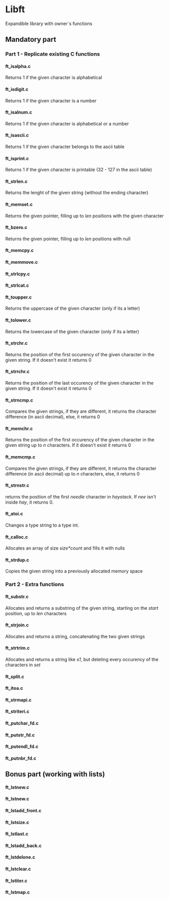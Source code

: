 # Libft
Expandible library with owner`s functions
## Mandatory part
### Part 1 - Replicate existing C functions
#### ft_isalpha.c
Returns 1 if the given character is alphabetical
#### ft_isdigit.c
Returns 1 if the given character is a number
#### ft_isalnum.c
Returns 1 if the given character is alphabetical or a number
#### ft_isascii.c
Returns 1 if the given character belongs to the ascii table
#### ft_isprint.c
Returns 1 if the given character is printable (32 - 127 in the ascii table)
#### ft_strlen.c
Returns the lenght of the given string (without the ending character)
#### ft_memset.c
Returns the given pointer, filling up to *len* positions with the given character
#### ft_bzero.c
Returns the given pointer, filling up to *len* positions with null
#### ft_memcpy.c

#### ft_memmove.c

#### ft_strlcpy.c

#### ft_strlcat.c

#### ft_toupper.c
Returns the uppercase of the given character (only if its a letter)
#### ft_tolower.c
Returns the lowercase of the given character (only if its a letter)
#### ft_strchr.c
Returns the position of the first occurency of the given character in the given string. If it doesn't exist it returns 0
#### ft_strrchr.c
Returns the position of the last occurency of the given character in the given string. If it doesn't exist it returns 0
#### ft_strncmp.c
Compares the given strings, if they are different, it returns the character difference (in ascii decimal), else, it returns 0
#### ft_memchr.c
Returns the position of the first occurency of the given character in the given string up to *n* characters. If it doesn't exist it returns 0
#### ft_memcmp.c
Compares the given strings, if they are different, it returns the character difference (in ascii decimal) up to *n* characters, else, it returns 0
#### ft_strnstr.c
returns the position of the first *needle* character in *haystack*. If *nee* isn't inside *hay*, it returns 0.
#### ft_atoi.c
Changes a type string to a type int.
#### ft_calloc.c
Allocates an array of size *size\*count* and fills it with nulls
#### ft_strdup.c
Copies the given string into a previously allocated memory space
### Part 2 - Extra functions
#### ft_substr.c
Allocates and returns a substring of the given string, starting on the *start* position, up to *len* characters
#### ft_strjoin.c
Allocates and returns a string, concatenating the two given strings
#### ft_strtrim.c
Allocates and returns a string like *s1*, but deleting every occurency of the characters in *set*
#### ft_split.c

#### ft_itoa.c

#### ft_strmapi.c

#### ft_striteri.c

#### ft_putchar_fd.c

#### ft_putstr_fd.c

#### ft_putendl_fd.c

#### ft_putnbr_fd.c

## Bonus part (working with lists)
#### ft_lstnew.c

#### ft_lstnew.c

#### ft_lstadd_front.c

#### ft_lstsize.c

#### ft_lstlast.c

#### ft_lstadd_back.c

#### ft_lstdelone.c

#### ft_lstclear.c

#### ft_lstiter.c

#### ft_lstmap.c
